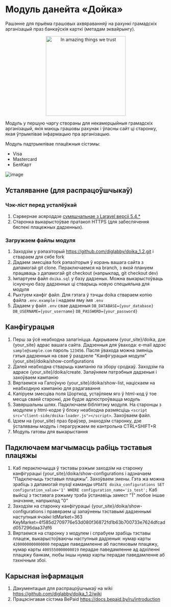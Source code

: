Модуль данейта «Дойка»
======================

Рашэнне для прыёма грашовых ахвяраванняў на рахункі грамадскіх арганізацый праз банкаўскія карткі (метадам эквайрынгу).

<p align="center"><img src="https://user-images.githubusercontent.com/5278175/46292922-cbd26980-c59a-11e8-8970-f44af4bd9149.png" alt="In amazing things we trust" width="250"></p>

Модуль у першую чаргу створаны для некамерцыйныя грамадскіх арганізацый,
якія маюць грашовы рахунак і ўласны сайт ці старонку, якая ўтрымлівае інфармацыю пра арганізацыю.

Модуль падтрымлівае плацёжныя сістэмы:
 - Visa
 - Mastercard
 - БелКарт

![image](https://user-images.githubusercontent.com/5278175/46292826-8ada5500-c59a-11e8-8f0f-00bcc71672bc.png)


## Усталяванне (для распрацоўшчыкаў)
### Чэк-ліст перед усталёўкай
 1. Сэрвернае асяроддзе [сумяшчальнае з Laravel версіі 5.4.*](https://laravel.com/docs/5.4/installation#server-requirements)
 1. Старонка выкарыстоўвае пратакол HTTPS (для забеспячення бяспекі плацежных дадзенных).

### Загружаем файлы модуля
 1. Заходзім у рэпазіторый https://github.com/diglabby/doika_1.2.git і ствараем для сябе fork
 1. Дадаем змесціва fork рэпазіторыя ў корань вашага сайта з дапамогай git clone. Пераключаемся на branch, з якой плануем працаваць з дапамогай git checkout (напрыклад, git checkout dev)
 1. Імпартуем файл `doika.sql` у базу дадзеных. Можна выкарыстоўваць існуючую базу дадзенных ці стварыць новую спецыяльна для модуля
 1. Рыхтуем канфіг файл. Для гэтага ў тэчцы doika ствараем копію файла `.env.example` і надаем яму імя `.env`
 1. Дадаем у файл `.env` свае дадзеныя `DB_DATABASE={your_database}` `DB_USERNAME={your_username}` `DB_PASSWORD={your_password}`


## Канфігурацыя
 1. Перш за ўсё неабходна залагініцца.
Адкрываем {your_site}/doika, дзе {your_site} адрас вашага сайта. Дадзенныя для ўвахода: e-mail адрэс `sample@sample.com` пароль `123456`.
Пасля ўвахода можна змяніць гэтыя дадзенныя на свае ў раздзеле "Канфігурацыя модуля" {your_site}/doika/show-configurations
 1. Далей неабходна стварыць кампанію па збору сродкаў.
Заходзім па адрасе {your_site}/doika/create. Запаўняем патрэбныя дадзеныя і захоўваем кампанію
 1. Вяртаемся на Галоўную {your_site}/doika/show-list, націскаем на неабходную кампанію для рэдагавання
 1. Капіруем змесціва поля Шорткод, устаўляем яго ў html-код ў тое месца сваей старонкі, дзе будзе адлюстроўвацца модуль
 1. Завяршальны шлях. Падключаем бібліятэку модуля. На старонцы з модулем у html-кодзе ў блоку <head> неабходна размясціць `<script src="client-side/doika-loader.js"></script>`. Захоўваем файл.
 1. Ідзем на {your_site} праз браўзер, знаходзім старонку, дзе ўсталяваны модуль і перагружаем яе кантрольна CTRL+SHIFT+R
 1. Модуль гатовы для выкарыстання


## Падключаем магчымасць рабіць тэставыя плацяжы
 1. Каб пераключыцца ў тэставы рэжым заходзім на старонку канфігурацыі {your_site}/doika/show-configurations і адзначаем "Падключыць тэставыя плацяжы". Захоўваем змены.
Гэта жа можна зрабіць з дапамогай mysql каманды `UPDATE doika_configurations SET configuration_value='1' WHERE configuration_name='is_test';`
Каб выйсці з тэставага рэжыму трэба ўстанавіць замест "1" любое іншае значэнне, напрыклад "0"
 1. Заходзім на старонку канфігурацыі {your_site}/doika/show-configurations і правяраем ці запаўнены тэставымі дадзеннымі наступныя ячэйкі IdMarket=363 KeyMarket=4f585d2709776e53d080f36872fd1b63b700733e7624dfcadd057296daa37df6
 1. Вяртаемся на старонку з модулем і спрабуем зрабіць тэставы плацеж, выкарыстоўваючы наступныя дадзеныя:
нумар карты `4200000000000000` перадае паведамленне аб паспяховым плацяжу,
нумар карты `4005550000000019` перадае паведамленне ад адхіленні плацяжу банкам,
любы іншы нумар карты перадае паведамленне аб тэхнічным збоі.


## Карысная інфармацыя
 1. Дакументацыя для распрацоўшчыкаў на wiki https://github.com/diglabby/doika_1.2/wiki
 1. Працэсінгавая сістэма BePaid https://docs.bepaid.by/ru/introduction
